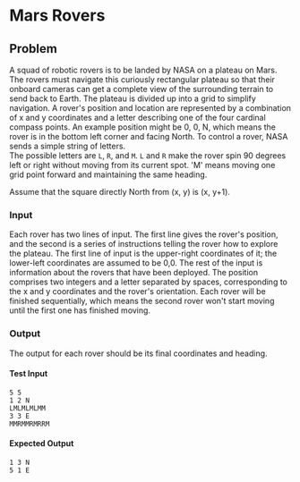 # Mars Rovers

## Problem

A squad of robotic rovers is to be landed by NASA on a plateau on Mars. The rovers must navigate this curiously rectangular plateau so that their onboard cameras can get a complete view of the surrounding terrain to send back to Earth. The plateau is divided up into a grid to simplify navigation. A rover's position and location are represented by a combination of x and y coordinates and a letter describing one of the four cardinal compass points. An example position might be 0, 0, N, which means the rover is in the bottom left corner and facing North. To control a rover, NASA sends a simple string of letters.  
The possible letters are `L`, `R`, and `M`. `L` and `R` make the rover spin 90 degrees left or right without moving from its current spot. 'M' means moving one grid point forward and maintaining the same heading.

Assume that the square directly North from (x, y) is (x, y+1).

### Input

Each rover has two lines of input. The first line gives the rover's position, and the second is a series of instructions telling the rover how to explore the plateau. The first line of input is the upper-right coordinates of it; the lower-left coordinates are assumed to be 0,0. The rest of the input is information about the rovers that have been deployed. The position comprises two integers and a letter separated by spaces, corresponding to the x and y coordinates and the rover's orientation. Each rover will be finished sequentially, which means the second rover won't start moving until the first one has finished moving.

### Output

The output for each rover should be its final coordinates and heading.

#### Test Input

```text
5 5
1 2 N
LMLMLMLMM
3 3 E
MMRMMRMRRM
```

#### Expected Output

```text
1 3 N
5 1 E
```
